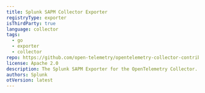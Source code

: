 ```yaml
---
title: Splunk SAPM Collector Exporter
registryType: exporter
isThirdParty: true
language: collector
tags:
  - go
  - exporter
  - collector
repo: https://github.com/open-telemetry/opentelemetry-collector-contrib/tree/main/exporter/sapmexporter
license: Apache 2.0
description: The Splunk SAPM Exporter for the OpenTelemetry Collector.
authors: Splunk
otVersion: latest
---
```

